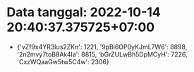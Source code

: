 # Data tanggal: 2022-10-14 20:40:37.375725+07:00

* {'vZf9x4YR3Ius2ZKn': 1221, '9pBi6OP0yKJmL7W6': 8898, '2n2mvy7toB8Ak4Ia': 8815, 'bGrZULwBh5DpMCyH': 7226, 'CxzWQaaGw5tw5C4w': 2306}
